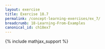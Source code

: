 ```yaml
---
layout: exercise
title: Exercise 18.7
permalink: /concept-learning-exercises/ex_7/
breadcrumb: 18-Learning-From-Examples
canonical_id: ch18ex7
---
```


{% include mathjax_support %}
